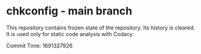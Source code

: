 # chkconfig - main branch

This repository contains frozen state of the repository.
Its history is cleared. It is used only for static code
analysis with Codacy.

Commit Time: 1691327926